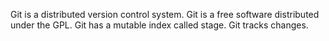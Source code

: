 Git is a distributed version control system.
Git is a free software distributed under the GPL.
Git has a mutable index called stage.
Git tracks changes.


